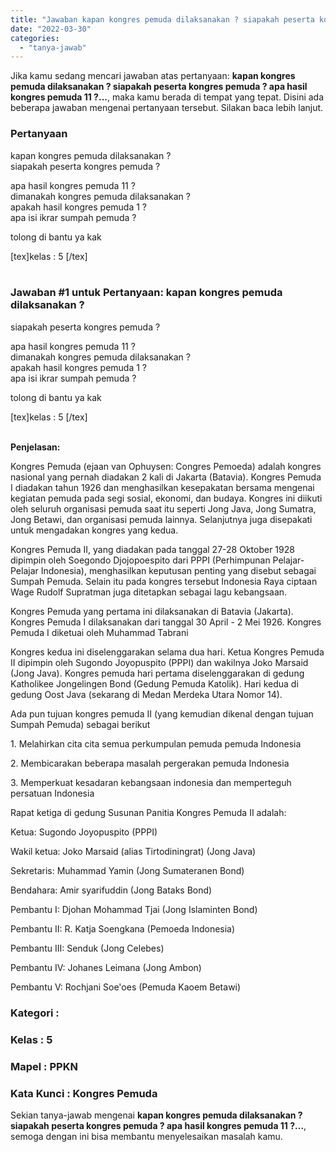 ```yaml
---
title: "Jawaban kapan kongres pemuda dilaksanakan ? siapakah peserta kongres pemuda ? apa hasil kongres pemuda 11 ?..."
date: "2022-03-30"
categories: 
  - "tanya-jawab"
---
```


Jika kamu sedang mencari jawaban atas pertanyaan: **kapan kongres pemuda dilaksanakan ? siapakah peserta kongres pemuda ? apa hasil kongres pemuda 11 ?...**, maka kamu berada di tempat yang tepat. Disini ada beberapa jawaban mengenai pertanyaan tersebut. Silakan baca lebih lanjut.

### Pertanyaan

kapan kongres pemuda dilaksanakan ?  
siapakah peserta kongres pemuda ?  
  
apa hasil kongres pemuda 11 ?  
dimanakah kongres pemuda dilaksanakan ?  
apakah hasil kongres pemuda 1 ?  
apa isi ikrar sumpah pemuda ?  
  
tolong di bantu ya kak  
  
\[tex\]kelas : 5 \[/tex\]  
​

### Jawaban #1 untuk Pertanyaan: kapan kongres pemuda dilaksanakan ?  
siapakah peserta kongres pemuda ?  
  
apa hasil kongres pemuda 11 ?  
dimanakah kongres pemuda dilaksanakan ?  
apakah hasil kongres pemuda 1 ?  
apa isi ikrar sumpah pemuda ?  
  
tolong di bantu ya kak  
  
\[tex\]kelas : 5 \[/tex\]  
​

**Penjelasan:**

Kongres Pemuda (ejaan van Ophuysen: Congres Pemoeda) adalah kongres nasional yang pernah diadakan 2 kali di Jakarta (Batavia). Kongres Pemuda I diadakan tahun 1926 dan menghasilkan kesepakatan bersama mengenai kegiatan pemuda pada segi sosial, ekonomi, dan budaya. Kongres ini diikuti oleh seluruh organisasi pemuda saat itu seperti Jong Java, Jong Sumatra, Jong Betawi, dan organisasi pemuda lainnya. Selanjutnya juga disepakati untuk mengadakan kongres yang kedua.

Kongres Pemuda II, yang diadakan pada tanggal 27-28 Oktober 1928 dipimpin oleh Soegondo Djojopoespito dari PPPI (Perhimpunan Pelajar-Pelajar Indonesia), menghasilkan keputusan penting yang disebut sebagai Sumpah Pemuda. Selain itu pada kongres tersebut Indonesia Raya ciptaan Wage Rudolf Supratman juga ditetapkan sebagai lagu kebangsaan.

Kongres Pemuda yang pertama ini dilaksanakan di Batavia (Jakarta). Kongres Pemuda I dilaksanakan dari tanggal 30 April - 2 Mei 1926. Kongres Pemuda I diketuai oleh Muhammad Tabrani

Kongres kedua ini diselenggarakan selama dua hari. Ketua Kongres Pemuda II dipimpin oleh Sugondo Joyopuspito (PPPI) dan wakilnya Joko Marsaid (Jong Java). Kongres pemuda hari pertama diselenggarakan di gedung Katholikee Jongelingen Bond (Gedung Pemuda Katolik). Hari kedua di gedung Oost Java (sekarang di Medan Merdeka Utara Nomor 14).

Ada pun tujuan kongres pemuda II (yang kemudian dikenal dengan tujuan Sumpah Pemuda) sebagai berikut

1\. Melahirkan cita cita semua perkumpulan pemuda pemuda Indonesia

2\. Membicarakan beberapa masalah pergerakan pemuda Indonesia

3\. Memperkuat kesadaran kebangsaan indonesia dan memperteguh persatuan Indonesia

Rapat ketiga di gedung Susunan Panitia Kongres Pemuda II adalah:

Ketua: Sugondo Joyopuspito (PPPI)

Wakil ketua: Joko Marsaid (alias Tirtodiningrat) (Jong Java)

Sekretaris: Muhammad Yamin (Jong Sumateranen Bond)

Bendahara: Amir syarifuddin (Jong Bataks Bond)

Pembantu I: Djohan Mohammad Tjai (Jong Islaminten Bond)

Pembantu II: R. Katja Soengkana (Pemoeda Indonesia)

Pembantu III: Senduk (Jong Celebes)

Pembantu IV: Johanes Leimana (Jong Ambon)

Pembantu V: Rochjani Soe'oes (Pemuda Kaoem Betawi)

### Kategori :

### Kelas : 5

### Mapel : PPKN

### Kata Kunci : Kongres Pemuda

Sekian tanya-jawab mengenai **kapan kongres pemuda dilaksanakan ? siapakah peserta kongres pemuda ? apa hasil kongres pemuda 11 ?...**, semoga dengan ini bisa membantu menyelesaikan masalah kamu.
